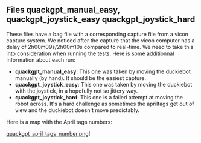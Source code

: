 ## Files quackgpt_manual_easy, quackgpt_joystick_easy quackgpt_joystick_hard

These files have a bag file with a corresponding capture file from a vicon capture system. 
We noticed after the capture that the vicon computer has a delay of 2h00m09s/2h00m10s compared to real-time. 
We need to take this into consideration when running the tests. Here is some additionnal information about each run:

- **quackgpt_manual_easy**: This one was taken by moving the duckiebot manually (by hand). It should be the easiest capture.
- **quackgpt_joystick_easy**: This one was taken by moving the duckiebot with the joystick, in a hopefully not so jittery way.
- **quackgpt_joystick_hard**: This one is a failed attempt at moving the robot across. It's a hard challenge as sometimes the apriltags get out of view and the duckiebot doesn't move predictably.

Here is a map with the April tags numbers: 

[quackgpt_april_tags_number.png]()!